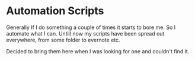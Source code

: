 Automation Scripts
==================

Generally If I do something a couple of times it starts to bore me. So I automate what I can.
Untill now my scripts have been spread out everywhere, from some folder to evernote etc.

Decided to bring them here when I was looking for one and couldn't find it. 

